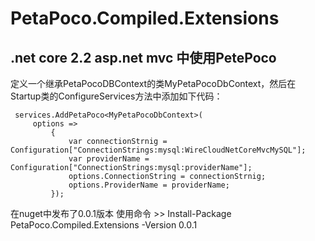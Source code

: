 # PetaPoco.Compiled.Extensions
## .net core 2.2 asp.net mvc 中使用PetePoco

 定义一个继承PetaPocoDBContext的类MyPetaPocoDbContext，然后在Startup类的ConfigureServices方法中添加如下代码：
```
 services.AddPetaPoco<MyPetaPocoDbContext>(
     options =>
         {
             var connectionStrnig = Configuration["ConnectionStrings:mysql:WireCloudNetCoreMvcMySQL"];
             var providerName = Configuration["ConnectionStrings:mysql:providerName"];
             options.ConnectionString = connectionStrnig;
             options.ProviderName = providerName;
         });
```


在nuget中发布了0.0.1版本
使用命令 >> Install-Package PetaPoco.Compiled.Extensions -Version 0.0.1
